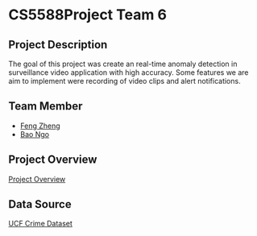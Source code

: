# CS5588Project Team 6
## Project Description
The goal of this project was create an real-time anomaly detection in surveillance video application with high accuracy. Some features we are aim to implement were recording of video clips and alert notifications.

## Team Member
- [Feng Zheng](https://github.com/FengZheng99)
- [Bao Ngo](https://github.com/Bao-Thien-Ngo)

## Project Overview
[Project Overview](https://youtu.be/NfLOfrISgSA)

## Data Source
[UCF Crime Dataset](https://www.kaggle.com/datasets/odins0n/ucf-crime-dataset)

